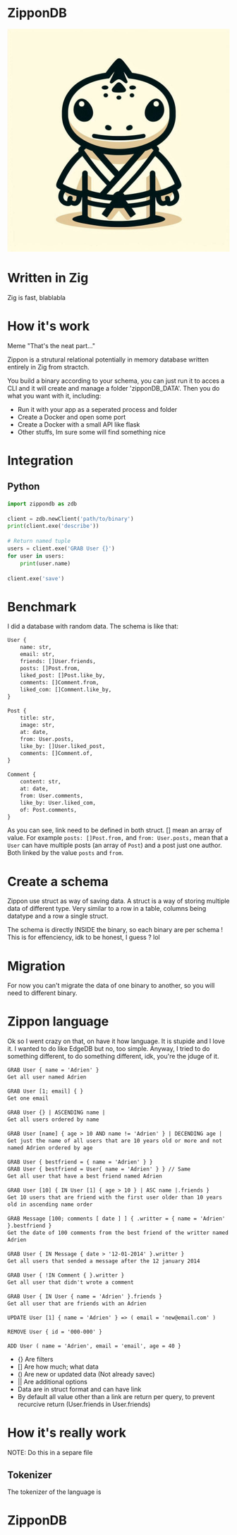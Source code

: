 # ZipponDB

![alt text](https://github.com/MrBounty/ZipponDB/blob/main/logo.jpeg)

# Written in Zig

Zig is fast, blablabla

# How it's work

Meme "That's the neat part..."

Zippon is a strutural relational potentially in memory database written entirely in Zig from stractch.

You build a binary according to your schema, you can just run it to acces a CLI and it will create and manage a folder 'zipponDB_DATA'.
Then you do what you want with it, including:
- Run it with your app as a seperated process and folder
- Create a Docker and open some port
- Create a Docker with a small API like flask
- Other stuffs, Im sure some will find something nice

# Integration

## Python

```python
import zippondb as zdb

client = zdb.newClient('path/to/binary')
print(client.exe('describe'))

# Return named tuple
users = client.exe('GRAB User {}')
for user in users:
    print(user.name)

client.exe('save')
```

# Benchmark

I did a database with random data. The schema is like that:
```
User {
    name: str,
    email: str,
    friends: []User.friends,
    posts: []Post.from,
    liked_post: []Post.like_by,
    comments: []Comment.from,
    liked_com: []Comment.like_by,
}

Post {
    title: str,
    image: str,
    at: date,
    from: User.posts,
    like_by: []User.liked_post,
    comments: []Comment.of,
}

Comment {
    content: str,
    at: date,
    from: User.comments,
    like_by: User.liked_com,
    of: Post.comments,
}
```

As you can see, link need to be defined in both struct. [] mean an array of value.
For example `posts: []Post.from,` and `from: User.posts,` mean that a `User` can have multiple posts (an array of `Post`) and a post
just one author. Both linked by the value `posts` and `from`.

# Create a schema

Zippon use struct as way of saving data. A struct is a way of storing multiple data of different type.
Very similar to a row in a table, columns being datatype and a row a single struct.

The schema is directly INSIDE the binary, so each binary are per schema ! This is for effenciency, idk to be honest, I guess ? lol

# Migration

For now you can't migrate the data of one binary to another, so you will need to different binary.

# Zippon language

Ok so I went crazy on that, on have it how language. It is stupide and I love it. I wanted to do like EdgeDB but no, too simple.
Anyway, I tried to do something different, to do something different, idk, you're the jduge of it.

```
GRAB User { name = 'Adrien' }
Get all user named Adrien

GRAB User [1; email] { }
Get one email

GRAB User {} | ASCENDING name |
Get all users ordered by name

GRAB User [name] { age > 10 AND name != 'Adrien' } | DECENDING age |
Get just the name of all users that are 10 years old or more and not named Adrien ordered by age

GRAB User { bestfriend = { name = 'Adrien' } }
GRAB User { bestfriend = User{ name = 'Adrien' } } // Same
Get all user that have a best friend named Adrien

GRAB User [10] { IN User [1] { age > 10 } | ASC name |.friends }
Get 10 users that are friend with the first user older than 10 years old in ascending name order

GRAB Message [100; comments [ date ] ] { .writter = { name = 'Adrien' }.bestfriend }
Get the date of 100 comments from the best friend of the writter named Adrien

GRAB User { IN Message { date > '12-01-2014' }.writter }
Get all users that sended a message after the 12 january 2014

GRAB User { !IN Comment { }.writter }
Get all user that didn't wrote a comment

GRAB User { IN User { name = 'Adrien' }.friends }
Get all user that are friends with an Adrien

UPDATE User [1] { name = 'Adrien' } => ( email = 'new@email.com' )

REMOVE User { id = '000-000' }

ADD User ( name = 'Adrien', email = 'email', age = 40 }
```

- {} Are filters
- [] Are how much; what data
- () Are new or updated data (Not already savec)
- || Are additional options
- Data are in struct format and can have link
- By default all value other than a link are return per query, to prevent recurcive return (User.friends in User.friends)


# How it's really work

NOTE: Do this in a separe file

## Tokenizer

The tokenizer of the language is 
# ZipponDB
